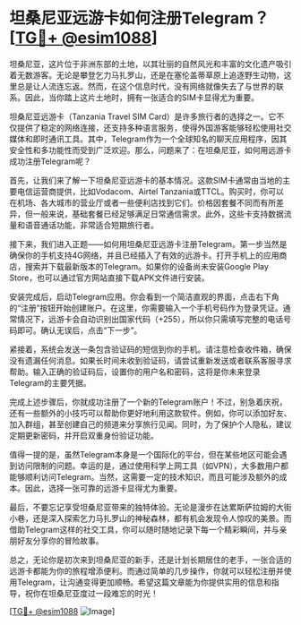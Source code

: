 # 坦桑尼亚远游卡如何注册Telegram？[[TG💪+ @esim1088](https://t.me/s/esim1088)]

坦桑尼亚，这片位于非洲东部的土地，以其壮丽的自然风光和丰富的文化遗产吸引着无数游客。无论是攀登乞力马扎罗山，还是在塞伦盖蒂草原上追逐野生动物，这里总是让人流连忘返。然而，在这个信息时代，没有网络就像失去了与世界的联系。因此，当你踏上这片土地时，拥有一张适合的SIM卡显得尤为重要。

坦桑尼亚远游卡（Tanzania Travel SIM Card）是许多旅行者的选择之一。它不仅提供了稳定的网络连接，还支持多种语言服务，使得外国游客能够轻松使用社交媒体和即时通讯工具。其中，Telegram作为一个全球知名的聊天应用程序，因其安全性和多功能性而受到广泛欢迎。那么，问题来了：在坦桑尼亚，如何用远游卡成功注册Telegram呢？

首先，让我们来了解一下坦桑尼亚远游卡的基本情况。这款SIM卡通常由当地的主要电信运营商提供，比如Vodacom、Airtel Tanzania或TTCL。购买时，你可以在机场、各大城市的营业厅或者一些便利店找到它们。价格因套餐不同而有所差异，但一般来说，基础套餐已经足够满足日常通信需求。此外，这些卡支持数据流量和语音通话功能，非常适合短期旅行者。

接下来，我们进入正题——如何用坦桑尼亚远游卡注册Telegram。第一步当然是确保你的手机支持4G网络，并且已经插入了有效的远游卡。打开手机上的应用商店，搜索并下载最新版本的Telegram。如果你的设备尚未安装Google Play Store，也可以通过官方网站直接下载APK文件进行安装。

安装完成后，启动Telegram应用。你会看到一个简洁直观的界面，点击右下角的“注册”按钮开始创建账户。在这里，你需要输入一个手机号码作为登录凭证。通常情况下，远游卡会自动识别出国家代码（+255），所以你只需填写完整的电话号码即可。确认无误后，点击“下一步”。

紧接着，系统会发送一条包含验证码的短信到你的手机。请注意检查收件箱，确保没有遗漏任何消息。如果长时间未收到验证码，请尝试重新发送或者联系客服寻求帮助。输入正确的验证码后，设置你的用户名和密码，这将是你未来登录Telegram的主要凭据。

完成上述步骤后，你就成功注册了一个新的Telegram账户！不过，别急着庆祝，还有一些额外的小技巧可以帮助你更好地利用这款软件。例如，你可以添加好友、加入群组，甚至创建自己的频道来分享旅行见闻。同时，为了保护个人隐私，建议定期更新密码，并开启双重身份验证功能。

值得一提的是，虽然Telegram本身是一个国际化的平台，但在某些地区可能会遇到访问限制的问题。幸运的是，通过使用科学上网工具（如VPN），大多数用户都能够顺利访问Telegram。当然，这需要一定的技术知识，而且可能涉及额外的成本。因此，选择一张可靠的远游卡显得尤为重要。

最后，不要忘记享受坦桑尼亚带来的独特体验。无论是漫步在达累斯萨拉姆的大街小巷，还是深入探索乞力马扎罗山的神秘森林，都有机会发现令人惊叹的美景。而借助Telegram这样的社交工具，你可以随时随地记录下每一个精彩瞬间，并与亲朋好友分享你的冒险故事。

总之，无论你是初次来到坦桑尼亚的新手，还是计划长期居住的老手，一张合适的远游卡都能为你的旅程增添便利。而通过简单的几步操作，你就可以轻松注册并使用Telegram，让沟通变得更加顺畅。希望这篇文章能为你提供实用的信息和指导，祝你在坦桑尼亚度过一段难忘的时光！

[[TG💪+ @esim1088](https://t.me/s/esim1088) ![Image](https://i.postimg.cc/4NQfJmqS/Snipaste-2025-05-13-00-14-12.png)]